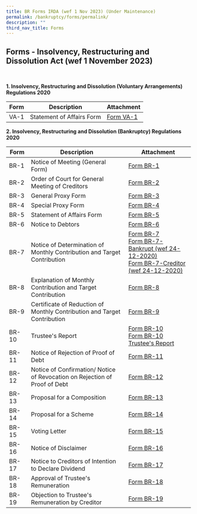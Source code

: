 ```yaml
---
title: BR Forms IRDA (wef 1 Nov 2023) (Under Maintenance)
permalink: /bankruptcy/forms/permalink/
description: ""
third_nav_title: Forms
---
```

Forms - Insolvency, Restructuring and Dissolution Act (wef 1 November 2023)
---

<br>

<b>1.  Insolvency, Restructuring and Dissolution (Voluntary Arrangements) Regulations 2020</b> <br>
	 
| Form | Description | Attachment |
| -------- | -------- | -------- |
| VA-1     | Statement of Affairs Form     | [Form VA-1](/files/(sep23_va1)formva-1-statementofaffairsform.pdf)     |

<b>2.  Insolvency, Restructuring and Dissolution (Bankruptcy) Regulations 2020</b> <br>

| Form | Description | Attachment |
| -------- | -------- | -------- |
| BR-1     | Notice of Meeting (General Form)    |  [Form BR-1](/files/(sep23_br1)form%20br-1.pdf) |
| BR-2     | Order of Court for General Meeting of Creditors    |[Form BR-2](/files/(sep23_br2)form%20br-2.pdf)  |
| BR-3     | General Proxy Form    | [Form BR-3](/files/(sep23_br3)form%20br-3.pdf)  |
| BR-4     | Special Proxy Form    | [Form BR-4](/files/(sep23_br4)form%20br-4.pdf)  |
| BR-5     | Statement of Affairs Form    |[Form BR-5](/files/(sep23_br5)form%20br-5.pdf)  |
| BR-6     | Notice to Debtors    | [Form BR-6](/files/(sep23_br6)form%20br-6.pdf)   |
| BR-7     | Notice of Determination of Monthly Contribution and Target Contribution    |  [Form BR-7](/files/(sep23_br7)form%20br-7.pdf)<br>[Form BR-7-Bankrupt (wef 24-12-2020)](/files/(26sep23)br7bankrupt(wef24122020).pdf)<br>[Form BR-7-Creditor (wef 24-12-2020)](/files/(26sep23)br7creditor(wef24122020).pdf)
| BR-8     | Explanation of Monthly Contribution and Target Contribution  |[Form BR-8](/files/(sep23_br8)form%20br-8.pdf)  |
| BR-9     | Certificate of Reduction of Monthly Contribution and Target Contribution    |[Form BR-9](/files/(sep23_br9)form%20br-9.pdf)    |
| BR-10     | Trustee's Report    |[Form BR-10](/files/(sep23_br10)form%20br-10.pdf)<br>[Form BR-10 Trustee's Report](/files/(sep23_br10trustee's%20report)formbr-10trustee's%20report.pdf)   |
| BR-11     | Notice of Rejection of Proof of Debt    |[Form BR-11](/files/(sep23_br11)form%20br-11.pdf)     |
| BR-12     | Notice of Confirmation/ Notice of Revocation on Rejection of Proof of Debt    |[Form BR-12](/files/(sep23_br12)form%20br-12.pdf)  |
| BR-13     | Proposal for a Composition    | [Form BR-13](/files/(sep23_br13)form%20br-13.pdf)  |
| BR-14     | Proposal for a Scheme    | [Form BR-14](/files/(sep23_br14)form%20br-14.pdf) |
| BR-15     | Voting Letter    | [Form BR-15](/files/(sep23_br15)form%20br-15.pdf) |
| BR-16     | Notice of Disclaimer    | [Form BR-16](/files/(sep23_br16)form%20br-16.pdf) |
| BR-17     | Notice to Creditors of Intention to Declare Dividend    | [Form BR-17](/files/(sep23_br17)form%20br-17.pdf)  |
| BR-18     | Approval of Trustee's Remuneration    |[Form BR-18](/files/(1nov2023)formbr-18(002).pdf)  |
| BR-19     | Objection to Trustee's Remuneration by Creditor    |[Form BR-19](/files/(1nov2023)formbr-19(002).pdf)  |